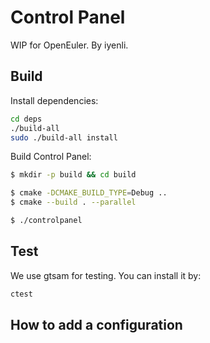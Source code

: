 # Control Panel

WIP for OpenEuler. By iyenli.

## Build

Install dependencies:

```bash
cd deps
./build-all
sudo ./build-all install
```

Build Control Panel:

```bash
$ mkdir -p build && cd build

$ cmake -DCMAKE_BUILD_TYPE=Debug ..
$ cmake --build . --parallel

$ ./controlpanel
```

## Test

We use gtsam for testing. You can install it by:

```bash
ctest
```
## How to add a configuration

